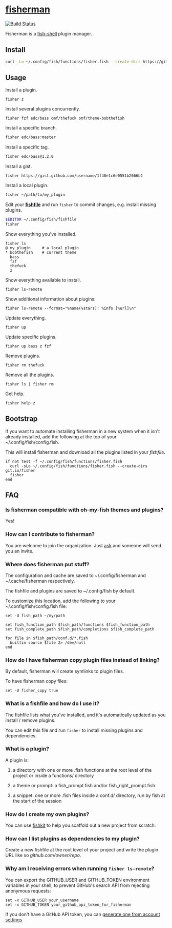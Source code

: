 # [fisherman]

[![Build Status][travis-badge]][travis-link]

Fisherman is a [fish-shell] plugin manager.

## Install

```sh
curl -Lo ~/.config/fish/functions/fisher.fish --create-dirs https://git.io/fisher
```

## Usage

Install a plugin.

```
fisher z
```

Install several plugins concurrently.

```
fisher fzf edc/bass omf/thefuck omf/theme-bobthefish
```

Install a specific branch.
```sh
fisher edc/bass:master
```

Install a specific tag.
```sh
fisher edc/bass@1.2.0
```

Install a gist.

```
fisher https://gist.github.com/username/1f40e1c6e0551b2666b2
```

Install a local plugin.

```sh
fisher ~/path/to/my_plugin
```

Edit your [**fishfile**](#what-is-a-fishfile-and-how-do-i-use-it) and run `fisher` to commit changes, e.g. install missing plugins.

```sh
$EDITOR ~/.config/fish/fishfile
fisher
```

Show everything you've installed.

```ApacheConf
fisher ls
@ my_plugin     # a local plugin
* bobthefish    # current theme
  bass
  fzf
  thefuck
  z
```

Show everything available to install.

```
fisher ls-remote
```

Show additional information about plugins:

```
fisher ls-remote --format="%name(%stars): %info [%url]\n"
```

Update everything.

```
fisher up
```

Update specific plugins.

```
fisher up bass z fzf
```

Remove plugins.

```
fisher rm thefuck
```

Remove all the plugins.

```
fisher ls | fisher rm
```

Get help.

```
fisher help z
```

## Bootstrap

If you want to automate installing fisherman in a new system when it isn't already installed, add the following at the top of your ~/.config/fish/config.fish.

This will install fisherman and download all the plugins listed in your _fishfile_.

```fish
if not test -f ~/.config/fish/functions/fisher.fish
  curl -sLo ~/.config/fish/functions/fisher.fish --create-dirs git.io/fisher
  fisher
end
```

## FAQ

### Is fisherman compatible with oh-my-fish themes and plugins?

Yes!

### How can I contribute to fisherman?

You are welcome to join the organization. Just [ask](https://fisherman-wharf.herokuapp.com/) and someone will send you an invite.

### Where does fisherman put stuff?

The configuration and cache are saved to ~/.config/fisherman and ~/.cache/fisherman respectively.

The fishfile and plugins are saved to ~/.config/fish by default.

To customize this location, add the following to your ~/.config/fish/config.fish file:

```fish
set -U fish_path ~/my/path

set fish_function_path $fish_path/functions $fish_function_path
set fish_complete_path $fish_path/completions $fish_complete_path

for file in $fish_path/conf.d/*.fish
  builtin source $file 2> /dev/null
end
```

### How do I have fisherman copy plugin files instead of linking?

By default, fisherman will create symlinks to plugin files.

To have fisherman copy files:

```fish
set -U fisher_copy true
```

### What is a fishfile and how do I use it?

The fishfile lists what you've installed, and it's automatically updated as you install / remove plugins.

You can edit this file and run `fisher` to install missing plugins and dependencies.

### What is a plugin?

A plugin is:

1. a directory with one or more .fish functions at the root level of the project or inside a functions/ directory

2. a theme or prompt: a fish_prompt.fish and/or fish_right_prompt.fish

3. a snippet: one or more .fish files inside a conf.d/ directory, run by fish at the start of the session

### How do I create my own plugins?

You can use [fishkit](https://github.com/fisherman/fishkit) to help you scaffold out a new project from scratch.

### How can I list plugins as dependencies to my plugin?

Create a new fishfile at the root level of your project and write the plugin URL like so *github.com/owner/repo*.

### Why am I receiving errors when running `fisher ls-remote`?

You can export the GITHUB_USER and GITHUB_TOKEN environment variables in your shell, to prevent GitHub's search API from rejecting anonymous requests:

```fish
set -x GITHUB_USER your_username
set -x GITHUB_TOKEN your_github_api_token_for_fisherman
```
If you don't have a GitHub API token, you can [generate one from account settings](https://blog.github.com/2013-05-16-personal-api-tokens/)

[slack-link]: https://fisherman-wharf.herokuapp.com
[slack-badge]: https://fisherman-wharf.herokuapp.com/badge.svg
[travis-link]: https://travis-ci.org/fisherman/fisherman
[travis-badge]: https://img.shields.io/travis/fisherman/fisherman.svg

[fish]: https://github.com/fish-shell/fish-shell
[fish-shell]: https://github.com/fish-shell/fish-shell
[fisherman]: https://fisherman.github.io
